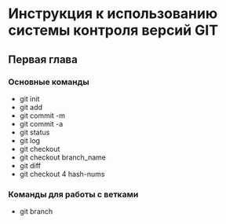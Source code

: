 # Инструкция к использованию системы контроля версий GIT
## Первая глава

### Основные команды

* git init
* git add
* git commit -m
* git commit -a
* git status
* git log 
* git checkout
* git checkout branch_name
* git diff
* git checkout 4 hash-nums


### Команды для работы с ветками

* git branch




